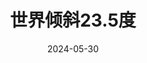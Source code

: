 ---
layout: page
title: 世界倾斜23.5度
description: >
  女同性恋自己的甜宠剧，友情四星。
category: 剧集
img: assets/img/movie/shi_jie_qing_xie_er_shi_san_dian_wu_du.webp
star: 4
date:  2024-05-30
---